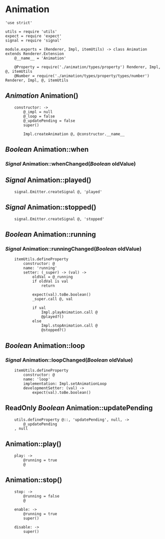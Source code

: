 Animation
=========

	'use strict'

	utils = require 'utils'
	expect = require 'expect'
	signal = require 'signal'

	module.exports = (Renderer, Impl, itemUtils) -> class Animation extends Renderer.Extension
		@__name__ = 'Animation'

		@Property = require('./animation/types/property') Renderer, Impl, @, itemUtils
		@Number = require('./animation/types/property/types/number') Renderer, Impl, @, itemUtils

*Animation* Animation()
-----------------------

		constructor: ->
			@_impl = null
			@_loop = false
			@_updatePending = false
			super()

			Impl.createAnimation @, @constructor.__name__

*Boolean* Animation::when
-------------------------

### *Signal* Animation::whenChanged(*Boolean* oldValue)

*Signal* Animation::played()
----------------------------

		signal.Emitter.createSignal @, 'played'

*Signal* Animation::stopped()
-----------------------------

		signal.Emitter.createSignal @, 'stopped'

*Boolean* Animation::running
----------------------------

### *Signal* Animation::runningChanged(*Boolean* oldValue)

		itemUtils.defineProperty
			constructor: @
			name: 'running'
			setter: (_super) -> (val) ->
				oldVal = @_running
				if oldVal is val
					return

				expect(val).toBe.boolean()
				_super.call @, val

				if val
					Impl.playAnimation.call @
					@played?()
				else
					Impl.stopAnimation.call @
					@stopped?()

*Boolean* Animation::loop
-------------------------

### *Signal* Animation::loopChanged(*Boolean* oldValue)

		itemUtils.defineProperty
			constructor: @
			name: 'loop'
			implementation: Impl.setAnimationLoop
			developmentSetter: (val) ->
				expect(val).toBe.boolean()

ReadOnly *Boolean* Animation::updatePending
-------------------------------------------

		utils.defineProperty @::, 'updatePending', null, ->
			@_updatePending
		, null

Animation::play()
-----------------

		play: ->
			@running = true
			@

Animation::stop()
-----------------

		stop: ->
			@running = false
			@

		enable: ->
			@running = true
			super()

		disable: ->
			super()
